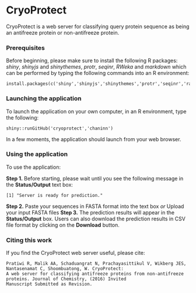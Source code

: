 # CryoProtect
CryoProtect is a web server for classifying query protein sequence as being an antifreeze protein or non-antifreeze protein.

### Prerequisites

Before beginning, please make sure to install the following R packages: *shiny*, *shinyjs* and *shinythemes*, *protr*, *seqinr*, *RWeka* and *markdown* which can be performed by typing the following commands into an R environment:

```
install.packages(c('shiny','shinyjs','shinythemes','protr','seqinr','randomForest','markdown'))
```

### Launching the application
To launch the application on your own computer, in an R environment, type the following:

```
shiny::runGitHub('cryoprotect','chaninn')
```
In a few moments, the application should launch from your web browser.

### Using the application
To use the application:

**Step 1.** Before starting, please wait until you see the following message in the **Status/Output** text box:
```
[1] "Server is ready for prediction."
```
**Step 2.** Paste your sequences in FASTA format into the text box *or* Upload your input FASTA files
**Step 3.** The prediction results will appear in the **Status/Output** box. Users can also download the prediction results in CSV file format by clicking on the **Download** button.

### Citing this work
If you find the CryoProtect web server useful, please cite:
```
Pratiwi R, Malik AA, Schaduangrat N, Prachayasittikul V, Wikberg JES, Nantasenamat C, Shoombuatong, W. CryoProtect: 
A web server for classifying antifreeze proteins from non-antifreeze proteins. Journal of Chemistry, (2016) Invited 
Manuscript Submitted as Revision.
```
